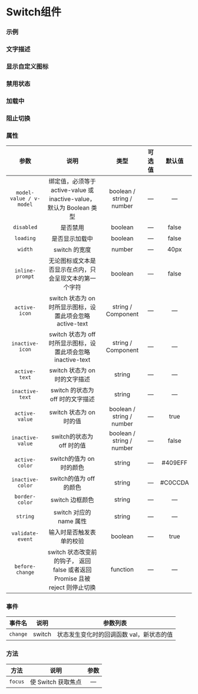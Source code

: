 <!-- 加载 demo 组件 start -->
<script setup>
import demo from './demo.vue'
import demo2 from './demo2.vue'
import demo3 from './demo3.vue'
import demo4 from './demo4.vue'
import demo5 from './demo5.vue'
import demo6 from './demo6.vue'
import demo7 from './demo7.vue'
</script>
<!-- 加载 demo 组件 end -->

<!-- 正文开始 -->

# Switch组件

### 示例
<Preview comp-name="Switch" demo-name="demo">
  <demo />
</Preview>

### 文字描述
<Preview comp-name="Switch" demo-name="demo2">
  <demo2 />
</Preview>

### 显示自定义图标
<Preview comp-name="Switch" demo-name="demo3">
  <demo3 />
</Preview>

<!-- ### 扩展的 value 类型
<Preview comp-name="Switch" demo-name="demo4">
  <demo4 />
</Preview> -->

### 禁用状态
<Preview comp-name="Switch" demo-name="demo5">
  <demo5 />
</Preview>

### 加载中
<Preview comp-name="Switch" demo-name="demo6">
  <demo6 />
</Preview>

### 阻止切换
<Preview comp-name="Switch" demo-name="demo7">
  <demo7 />
</Preview>

### 属性
参数 | 说明 | 类型 | 可选值 | 默认值
:-: | :-: | :-: | :-: | :-:
`model-value / v-model` |	绑定值，必须等于 active-value 或 inactive-value，默认为 Boolean 类型 |	boolean / string / number |	— |	—
`disabled` |	是否禁用 |	boolean |	— |	false
`loading` |	是否显示加载中 |	boolean |	— |	false
`width` |	switch 的宽度 |	number |	— |	40px
`inline-prompt` |	无论图标或文本是否显示在点内，只会呈现文本的第一个字符 |	boolean |	— |	false
`active-icon` |	switch 状态为 on 时所显示图标，设置此项会忽略 active-text	| string / Component |	— |	—
`inactive-icon` |	switch 状态为 off 时所显示图标，设置此项会忽略 inactive-text |	string / Component |	—	 |—
`active-text` |	switch 状态为 on 时的文字描述 |	string |	— |	—
`inactive-text` |	switch 的状态为 off 时的文字描述 |	string |	— |	—
`active-value` |	switch 状态为 on 时的值 |	boolean / string / number |	— |	true
`inactive-value` |	switch的状态为 off 时的值 |	boolean / string / number |	— |	false
`active-color` |	switch的值为 on 时的颜色 |	string |	— |	#409EFF
`inactive-color` |	switch的值为 off 的颜色	 |string |	—	 | #C0CCDA
`border-color` |	switch 边框颜色 |	string |	— |	—
`string` |	switch 对应的 name 属性 |	string |	— |	—
`validate-event` |	输入时是否触发表单的校验 |	boolean |	—	 | true
`before-change` |	switch 状态改变前的钩子， 返回 false 或者返回 Promise 且被 reject 则停止切换 |	function |	—	 |—

### 事件
事件名 | 说明 | 参数列表
:-: | :-: | :-:
`change` |	switch | 状态发生变化时的回调函数	val，新状态的值

### 方法
方法 | 说明 | 参数
:-: | :-: | :-:
`focus` |	使 Switch 获取焦点 |	—
